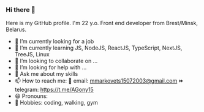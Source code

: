 ### Hi there 👋

Here is my GitHub profile. I'm 22 y.o. Front end developer from Brest/Minsk, Belarus.

- 🔭 I’m currently looking for a job
- 🌱 I’m currently learning JS, NodeJS, ReactJS, TypeScript, NextJS, TreeJS, Linux
- 👯 I’m looking to collaborate on ...
- 🤔 I’m looking for help with ...
- 💬 Ask me about my skills
- 📫 How to reach me:
📧 email: mmarkovets15072003@gmail.com 
⏩ telegram: https://t.me/AGony15
- 😄 Pronouns: 
- 🎨 Hobbies: coding, walking, gym

<!--
### 🏆 Achivement

## Winner of Brest TECHOPOLIS'23 hackaton (https://www.brsu.by/news/pobeda-na-hakatone-technopolis23)

## Winner of University Olimpiad (https://vk.com/wall-123929363_580)
-->
